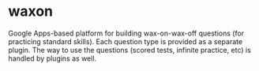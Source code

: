waxon
=====

Google Apps-based platform for building wax-on-wax-off questions (for practicing standard skills). Each question type is provided as a separate plugin. The way to use the questions (scored tests, infinite practice, etc) is handled by plugins as well.
